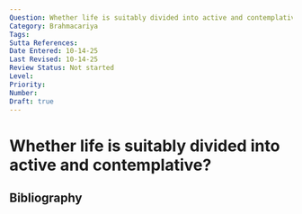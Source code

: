 ```yaml
---
Question: Whether life is suitably divided into active and contemplative?
Category: Brahmacariya
Tags: 
Sutta References: 
Date Entered: 10-14-25
Last Revised: 10-14-25
Review Status: Not started
Level: 
Priority: 
Number: 
Draft: true
---
```


# Whether life is suitably divided into active and contemplative?

## Bibliography

<!-- 

Notes:



-->